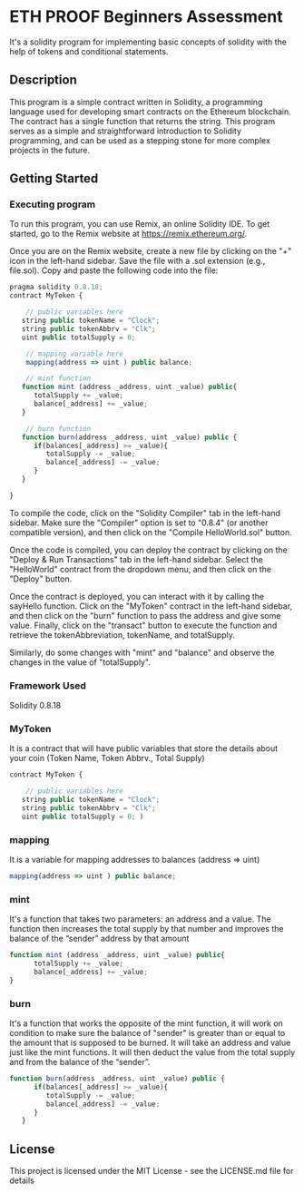 # ETH PROOF Beginners Assessment
It's a solidity program for implementing basic concepts of solidity with the help of tokens and conditional statements.

## Description
This program is a simple contract written in Solidity, a programming language used for developing smart contracts on the Ethereum blockchain. The contract has a single function that returns the string. This program serves as a simple and straightforward introduction to Solidity programming, and can be used as a stepping stone for more complex projects in the future.

## Getting Started

### Executing program

To run this program, you can use Remix, an online Solidity IDE. To get started, go to the Remix website at https://remix.ethereum.org/.

Once you are on the Remix website, create a new file by clicking on the "+" icon in the left-hand sidebar. Save the file with a .sol extension (e.g., file.sol). Copy and paste the following code into the file:
```javascript
pragma solidity 0.8.18;
contract MyToken {

    // public variables here
   string public tokenName = "Clock";
   string public tokenAbbrv = "Clk";
   uint public totalSupply = 0;

    // mapping variable here
    mapping(address => uint ) public balance; 

    // mint function
   function mint (address _address, uint _value) public{
      totalSupply += _value;
      balance[_address] += _value;
   }

    // burn function
   function burn(address _address, uint _value) public {
      if(balances[_address] >= _value){
         totalSupply -= _value;
         balance[_address] -= _value;
      }
   }

}
```


To compile the code, click on the "Solidity Compiler" tab in the left-hand sidebar. Make sure the "Compiler" option is set to "0.8.4" (or another compatible version), and then click on the "Compile HelloWorld.sol" button.

Once the code is compiled, you can deploy the contract by clicking on the "Deploy & Run Transactions" tab in the left-hand sidebar. Select the "HelloWorld" contract from the dropdown menu, and then click on the "Deploy" button.

Once the contract is deployed, you can interact with it by calling the sayHello function. Click on the "MyToken" contract in the left-hand sidebar, and then click on the "burn" function to pass the address and give some value. Finally, click on the "transact" button to execute the function and retrieve the tokenAbbreviation, tokenName, and totalSupply.

 Similarly, do some changes with "mint" and "balance" and observe the changes in the value of "totalSupply".
 
 ### Framework Used
Solidity 0.8.18


### MyToken
It is a contract that will have public variables that store the details about your coin (Token Name, Token Abbrv., Total Supply)
```javascript
contract MyToken {

    // public variables here
   string public tokenName = "Clock";
   string public tokenAbbrv = "Clk";
   uint public totalSupply = 0; )
```

### mapping
It is a variable for mapping addresses to balances (address => uint)
```javascript
mapping(address => uint ) public balance;
```

### mint
It's a function that takes two parameters: an address and a value. 
The function then increases the total supply by that number and improves the balance of the “sender” address by that amount
```javascript
function mint (address _address, uint _value) public{
      totalSupply += _value;
      balance[_address] += _value;
}
```

### burn
It's a function that works the opposite of the mint function, it will work on condition to make sure the balance of "sender" is greater than or equal 
       to the amount that is supposed to be burned.
It will take an address and value just like the mint functions. It will then deduct the value from the total supply and from the balance of the “sender”.
```javascript
function burn(address _address, uint _value) public {
      if(balances[_address] >= _value){
         totalSupply -= _value;
         balance[_address] -= _value;
      }
   }
```
## License
This project is licensed under the MIT License - see the LICENSE.md file for details
